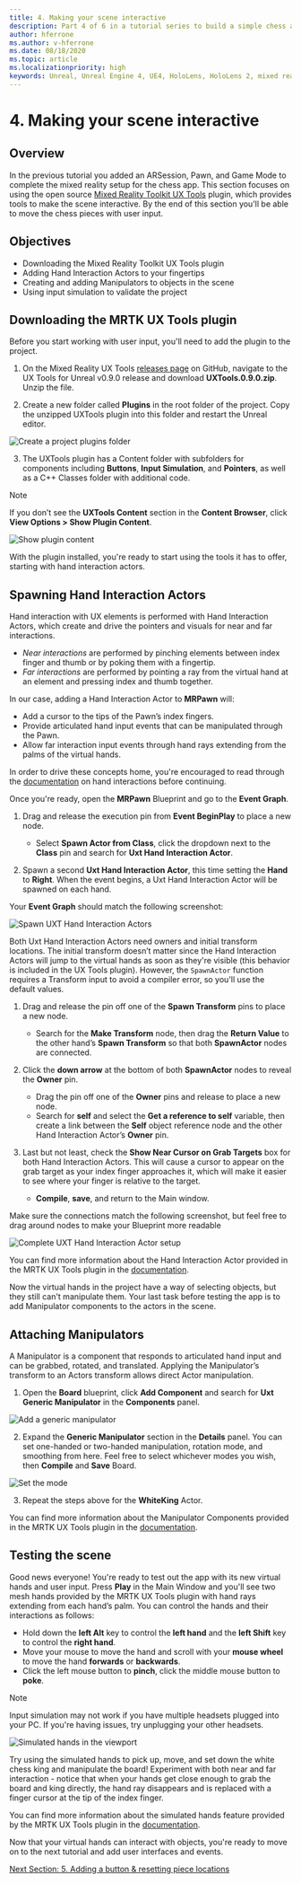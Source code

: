 ```yaml
---
title: 4. Making your scene interactive
description: Part 4 of 6 in a tutorial series to build a simple chess app using Unreal Engine 4 and the Mixed Reality Toolkit UX Tools plugin
author: hferrone
ms.author: v-hferrone
ms.date: 08/18/2020
ms.topic: article
ms.localizationpriority: high
keywords: Unreal, Unreal Engine 4, UE4, HoloLens, HoloLens 2, mixed reality, tutorial, getting started, mrtk, uxt, UX Tools, documentation
---
```


# 4. Making your scene interactive

## Overview

In the previous tutorial you added an ARSession, Pawn, and Game Mode to complete the mixed reality setup for the chess app. This section focuses on using the open source [Mixed Reality Toolkit UX Tools](https://github.com/microsoft/MixedReality-UXTools-Unreal) plugin, which provides tools to make the scene interactive. By the end of this section you'll be able to move the chess pieces with user input. 

## Objectives

* Downloading the Mixed Reality Toolkit UX Tools plugin 
* Adding Hand Interaction Actors to your fingertips
* Creating and adding Manipulators to objects in the scene
* Using input simulation to validate the project

## Downloading the MRTK UX Tools plugin
Before you start working with user input, you'll need to add the plugin to the project.

1.	On the Mixed Reality UX Tools [releases page](https://github.com/microsoft/MixedReality-UXTools-Unreal/releases) on GitHub, navigate to the UX Tools for Unreal v0.9.0 release and download **UXTools.0.9.0.zip**. Unzip the file.

2.	Create a new folder called **Plugins** in the root folder of the project. Copy the unzipped UXTools plugin into this folder and restart the Unreal editor. 

![Create a project plugins folder](images/unreal-uxt/4-plugins.PNG)

3.	The UXTools plugin has a Content folder with subfolders for components including **Buttons**, **Input Simulation**, and **Pointers**, as well as a C++ Classes folder with additional code.  

> [!NOTE]
> If you don’t see the **UXTools Content** section in the **Content Browser**, click **View Options > Show Plugin Content**. 

![Show plugin content](images/unreal-uxt/4-showplugincontent.PNG)

With the plugin installed, you're ready to start using the tools it has to offer, starting with hand interaction actors.

## Spawning Hand Interaction Actors
Hand interaction with UX elements is performed with Hand Interaction Actors, which create and drive the pointers and visuals for near and far interactions.
- *Near interactions* are performed by pinching elements between index finger and thumb or by poking them with a fingertip. 
- *Far interactions* are performed by pointing a ray from the virtual hand at an element and pressing index and thumb together.

In our case, adding a Hand Interaction Actor to **MRPawn** will:
- Add a cursor to the tips of the Pawn’s index fingers.
- Provide articulated hand input events that can be manipulated through the Pawn.
- Allow far interaction input events through hand rays extending from the palms of the virtual hands.

In order to drive these concepts home, you're encouraged to read through the [documentation](https://github.com/microsoft/MixedReality-UXTools-Unreal/blob/public/0.9.x/Docs/HandInteraction.md) on hand interactions before continuing. 

Once you're ready, open the **MRPawn** Blueprint and go to the **Event Graph**. 

1. Drag and release the execution pin from **Event BeginPlay** to place a new node. 
    * Select **Spawn Actor from Class**, click the dropdown next to the **Class** pin and search for **Uxt Hand Interaction Actor**.  

2. Spawn a second **Uxt Hand Interaction Actor**, this time setting the **Hand** to **Right**. When the event begins, a Uxt Hand Interaction Actor will be spawned on each hand. 

Your **Event Graph** should match the following screenshot:

![Spawn UXT Hand Interaction Actors](images/unreal-uxt/4-spawnactor.PNG)

Both Uxt Hand Interaction Actors need owners and initial transform locations. The initial transform  doesn’t matter since the Hand Interaction Actors will jump to the virtual hands as soon as they're visible (this behavior is included in the UX Tools plugin). However, the `SpawnActor` function requires a Transform input to avoid a compiler error, so you'll use the default values. 

1. Drag and release the pin off one of the **Spawn Transform** pins to place a new node. 
    * Search for the **Make Transform** node, then drag the **Return Value** to the other hand’s **Spawn Transform** so that both **SpawnActor** nodes are connected. 

2.	Click the **down arrow** at the bottom of both **SpawnActor** nodes to reveal the **Owner** pin.    
    * Drag the pin off one of the **Owner** pins and release to place a new node. 
    * Search for **self** and select the **Get a reference to self** variable, then create a link between the **Self** object reference node and the other Hand Interaction Actor’s **Owner** pin. 
3. Last but not least, check the **Show Near Cursor on Grab Targets** box for both Hand Interaction Actors. This will cause a cursor to appear on the grab target as your index finger approaches it, which will make it easier to see where your finger is relative to the target.
    * **Compile**, **save**, and return to the Main window. 

Make sure the connections match the following screenshot, but feel free to drag around nodes to make your Blueprint more readable

![Complete UXT Hand Interaction Actor setup](images/unreal-uxt/4-fingerptrs.PNG) 

You can find more information about the Hand Interaction Actor provided in the MRTK UX Tools plugin in the [documentation](https://microsoft.github.io/MixedReality-UXTools-Unreal/version/public/0.9.x/Docs/HandInteraction.html).

Now the virtual hands in the project have a way of selecting objects, but they still can't manipulate them. Your last task before testing the app is to add Manipulator components to the actors in the scene.

## Attaching Manipulators

A Manipulator is a component that responds to articulated hand input and can be grabbed, rotated, and translated. Applying the Manipulator’s transform to an Actors transform allows direct Actor manipulation. 

1. Open the **Board** blueprint, click **Add Component** and search for **Uxt Generic Manipulator** in the **Components** panel.

![Add a generic manipulator](images/unreal-uxt/4-addmanip.PNG)

2. Expand the **Generic Manipulator** section in the **Details** panel. You can set one-handed or two-handed manipulation, rotation mode, and smoothing from here. Feel free to select whichever modes you wish, then **Compile** and **Save** Board. 

![Set the mode](images/unreal-uxt/4-setrotmode.PNG)

3. Repeat the steps above for the **WhiteKing** Actor.

You can find more information about the Manipulator Components provided in the MRTK UX Tools plugin in the [documentation](https://microsoft.github.io/MixedReality-UXTools-Unreal/version/public/0.9.x/Docs/Manipulator.html).

## Testing the scene
Good news everyone! You're ready to test out the app with its new virtual hands and user input. Press **Play** in the Main Window and you'll see two mesh hands provided by the MRTK UX Tools plugin with hand rays extending from each hand’s palm. You can control the hands and their interactions as follows:
- Hold down the **left Alt** key to control the **left hand** and the **left Shift** key to control the **right hand**. 
- Move your mouse to move the hand and scroll with your **mouse wheel** to move the hand **forwards** or **backwards**. 
- Click the left mouse button to **pinch**, click the middle mouse button to **poke**. 

> [!NOTE]
> Input simulation may not work if you have multiple headsets plugged into your PC. If you're having issues, try unplugging your other headsets. 

![Simulated hands in the viewport](images/unreal-uxt/4-handsim.PNG)

Try using the simulated hands to pick up, move, and set down the white chess king and manipulate the board! Experiment with both near and far interaction - notice that when your hands get close enough to grab the board and king directly, the hand ray disappears and is replaced with a finger cursor at the tip of the index finger. 

You can find more information about the simulated hands feature provided by the MRTK UX Tools plugin in the [documentation](https://microsoft.github.io/MixedReality-UXTools-Unreal/version/public/0.9.x/Docs/InputSimulation.html).

Now that your virtual hands can interact with objects, you're ready to move on to the next tutorial and add user interfaces and events.

[Next Section: 5. Adding a button & resetting piece locations](unreal-uxt-ch5.md)
